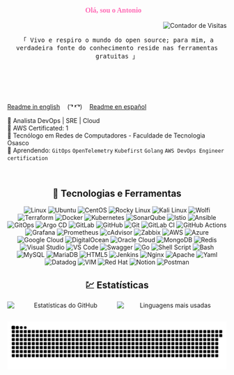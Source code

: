 <link href="https://fonts.googleapis.com/css2?family=Dancing+Script:wght@700&display=swap" rel="stylesheet">

<div align="center">
  <h3 style="color:#FF69B4; font-family:Cursive;">Olá, sou o Antonio 🐊</h3>
  <p align="right">
    <img src="https://komarev.com/ghpvc/?username=23ant&color=green&style=flat-square" alt="Contador de Visitas" />
  </p>
</div>

<p align="center"> 
  <samp>
    「 Vivo e respiro o mundo do open source; para mim, a verdadeira fonte do conhecimento reside nas ferramentas gratuitas 」
    <br>
    <br>
  </samp>
  
</p>
<br>
<br>
<br> 

[Readme in english](./README_ENG.md)   ㅤ( ͡❛ ᵜ ͡❛)ㅤ   [Readme en español](./README_ESP.md)  

🐉 Analista DevOps | SRE | Cloud <br>
💚 AWS Certificated: 1 <br>
🐍 Tecnólogo em Redes de Computadores - Faculdade de Tecnologia Osasco <br>
🦖 Aprendendo: `GitOps` `OpenTelemetry` `Kubefirst` `Golang` `AWS DevOps Engineer certification`

<br> 

<div align="center">

## 🧩 Tecnologias e Ferramentas

![Linux](https://img.shields.io/badge/Linux-green?style=flat&logo=linux&logoColor=white) ![Ubuntu](https://img.shields.io/badge/Ubuntu-green?style=flat&logo=ubuntu&logoColor=white) ![CentOS](https://img.shields.io/badge/CentOS-green?style=flat&logo=centos&logoColor=white) ![Rocky Linux](https://img.shields.io/badge/Rocky_Linux-green?style=flat&logo=rocky-linux&logoColor=white) ![Kali Linux](https://img.shields.io/badge/Kali_Linux-green?style=flat&logo=kali-linux&logoColor=white) ![Wolfi](https://img.shields.io/badge/Wolfi-green?style=flat) ![Terraform](https://img.shields.io/badge/Terraform-green?style=flat&logo=terraform&logoColor=white) ![Docker](https://img.shields.io/badge/Docker-green?style=flat&logo=docker&logoColor=white) ![Kubernetes](https://img.shields.io/badge/Kubernetes-green?style=flat&logo=kubernetes&logoColor=white) ![SonarQube](https://img.shields.io/badge/SonarQube-green?style=flat&logo=sonarqube&logoColor=white) ![Istio](https://img.shields.io/badge/Istio-green?style=flat&logo=istio&logoColor=white) ![Ansible](https://img.shields.io/badge/Ansible-green?style=flat&logo=ansible&logoColor=white) ![GitOps](https://img.shields.io/badge/GitOps-green?style=flat&logo=gitops&logoColor=white) ![Argo CD](https://img.shields.io/badge/Argo_CD-green?style=flat&logo=argo&logoColor=white) ![GitLab](https://img.shields.io/badge/GitLab-green?style=flat&logo=gitlab&logoColor=white) ![GitHub](https://img.shields.io/badge/GitHub-green?style=flat&logo=github&logoColor=white) ![Git](https://img.shields.io/badge/Git-green?style=flat&logo=git&logoColor=white) ![GitLab CI](https://img.shields.io/badge/GitLab_CI-green?style=flat&logo=gitlab&logoColor=white) ![GitHub Actions](https://img.shields.io/badge/GitHub_Actions-green?style=flat&logo=github-actions&logoColor=white) ![Grafana](https://img.shields.io/badge/Grafana-green?style=flat&logo=grafana&logoColor=white) ![Prometheus](https://img.shields.io/badge/Prometheus-green?style=flat&logo=prometheus&logoColor=white) ![cAdvisor](https://img.shields.io/badge/cAdvisor-green?style=flat) ![Zabbix](https://img.shields.io/badge/Zabbix-green?style=flat&logo=zabbix&logoColor=white) ![AWS](https://img.shields.io/badge/AWS-green?style=flat&logo=amazon-aws&logoColor=white) ![Azure](https://img.shields.io/badge/Azure-green?style=flat&logo=microsoft-azure&logoColor=white) ![Google Cloud](https://img.shields.io/badge/Google_Cloud-green?style=flat&logo=google-cloud&logoColor=white) ![DigitalOcean](https://img.shields.io/badge/DigitalOcean-green?style=flat&logo=digitalocean&logoColor=white) ![Oracle Cloud](https://img.shields.io/badge/Oracle_Cloud-green?style=flat&logo=oracle&logoColor=white) ![MongoDB](https://img.shields.io/badge/MongoDB-green?style=flat&logo=mongodb&logoColor=white) ![Redis](https://img.shields.io/badge/Redis-green?style=flat&logo=redis&logoColor=white) ![Visual Studio](https://img.shields.io/badge/Visual_Studio-green?style=flat&logo=visual-studio&logoColor=white) ![VS Code](https://img.shields.io/badge/VS_Code-green?style=flat&logo=visual-studio-code&logoColor=white) ![Swagger](https://img.shields.io/badge/Swagger-green?style=flat&logo=swagger&logoColor=white) ![Go](https://img.shields.io/badge/Go-green?style=flat&logo=go&logoColor=white) ![Shell Script](https://img.shields.io/badge/Shell_Script-green?style=flat&logo=gnu-bash&logoColor=white) ![Bash](https://img.shields.io/badge/Bash-green?style=flat&logo=gnu-bash&logoColor=white) ![MySQL](https://img.shields.io/badge/MySQL-green?style=flat&logo=mysql&logoColor=white) ![MariaDB](https://img.shields.io/badge/MariaDB-green?style=flat&logo=mariadb&logoColor=white) ![HTML5](https://img.shields.io/badge/HTML5-green?style=flat&logo=html5&logoColor=white) ![Jenkins](https://img.shields.io/badge/Jenkins-green?style=flat&logo=jenkins&logoColor=white) ![Nginx](https://img.shields.io/badge/Nginx-green?style=flat&logo=nginx&logoColor=white) ![Apache](https://img.shields.io/badge/Apache-green?style=flat&logo=apache&logoColor=white) ![Yaml](https://img.shields.io/badge/Yaml-green?style=flat&logo=yaml&logoColor=white) ![Datadog](https://img.shields.io/badge/Datadog-green?style=flat&logo=datadog&logoColor=white) ![VIM](https://img.shields.io/badge/VIM-green?style=flat&logo=vim&logoColor=white) ![Red Hat](https://img.shields.io/badge/Red_Hat-green?style=flat&logo=redhat&logoColor=white) ![Notion](https://img.shields.io/badge/Notion-green?style=flat&logo=notion&logoColor=white) ![Postman](https://img.shields.io/badge/Postman-green?style=flat&logo=postman&logoColor=white)



## 💹 Estatísticas

<div align="center" style="display: flex; justify-content: center;">
  <img src="https://github-readme-stats.vercel.app/api?username=23ant&show_icons=true&bg_color=ffffff&title_color=00C853&text_color=00C853&icon_color=00C853&border_color=00C853" alt="Estatísticas do GitHub" style="width: 400px;" />
  <img src="https://github-readme-stats.vercel.app/api/top-langs/?username=23ant&layout=compact&bg_color=ffffff&title_color=00C853&text_color=00C853&icon_color=00C853&border_color=00C853" alt="Linguagens mais usadas" style="width: 400px;" />
</div>

</div>

##

  ![Snake animation](https://github.com/23Ant/23Ant/blob/output/github-contribution-grid-snake.svg)
 
</div>
